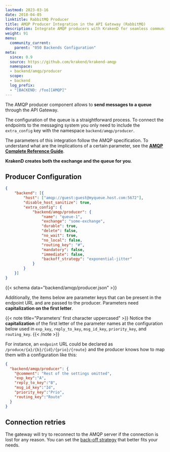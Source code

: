 ```yaml
---
lastmod: 2023-03-16
date: 2018-04-05
linktitle: RabbitMQ Producer
title: AMQP Producer Integration in the API Gateway (RabbitMQ)
description: Integrate AMQP producers with KrakenD for seamless communication with backend systems. Follow our documentation to set up reliable and scalable messaging with Advanced Message Queuing Protocol (AMQP).
weight: 91
menu:
  community_current:
    parent: "050 Backends Configuration"
meta:
  since: 0.9
  source: https://github.com/krakend/krakend-amqp
  namespace:
  - backend/amqp/producer
  scope:
  - backend
  log_prefix:
  - "[BACKEND: /foo][AMQP]"
---
```


The AMQP producer component allows to **send messages to a queue** through the API Gateway.

The configuration of the queue is a straightforward process. To connect the endpoints to the messaging system you only need to include the `extra_config` key with the namespace `backend/amqp/producer`.

The parameters of this integration follow the AMQP specification. To understand
what are the implications of a certain parameter, see the **[AMQP Complete Reference Guide](https://www.rabbitmq.com/amqp-0-9-1-reference.html)**.

**KrakenD creates both the exchange and the queue for you**.


## Producer Configuration

```json
{
    "backend": [{
        "host": ["amqp://guest:guest@myqueue.host.com:5672"],
        "disable_host_sanitize": true,
        "extra_config": {
            "backend/amqp/producer": {
                "name": "queue-1",
                "exchange": "some-exchange",
                "durable": true,
                "delete": false,
                "no_wait": true,
                "no_local": false,
                "routing_key": "#",
                "mandatory": false,
                "immediate": false,
                "backoff_strategy": "exponential-jitter"
            }
        }
    }]
}
```

{{< schema data="backend/amqp/producer.json" >}}

Additionally, the items below are parameter keys that can be present in the endpoint URL and are passed to the producer. Parameters need **capitalization on the first letter**.

{{< note title="Parameters' first character uppercased" >}}
Notice the **capitalization** of the first letter of the parameter names at the configuration below used in `exp_key`, `reply_to_key`, `msg_id_key`, `priority_key`, and `routing_key`.
{{< /note >}}

For instance, an `endpoint` URL could be declared as `/produce/{a}/{b}/{id}/{prio}/{route}` and the producer knows how to map them with a configuration like this:

```json
{
  "backend/amqp/producer": {
    "@comment": "Rest of the settings omitted",
    "exp_key":"A",
    "reply_to_key":"B",
    "msg_id_key":"Id",
    "priority_key":"Prio",
    "routing_key":"Route"
  }
}
```

## Connection retries
The gateway will try to reconnect to the AMQP server if the connection is lost for any reason. You can set the [back-off strategy](/docs/async/#backoff-strategies) that better fits your needs.